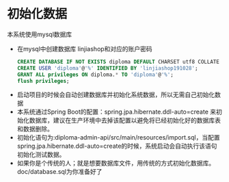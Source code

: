 # 初始化数据

本系统使用mysql数据库

- 在mysql中创建数据库 linjiashop和对应的账户密码
    ```sql
    CREATE DATABASE IF NOT EXISTS diploma DEFAULT CHARSET utf8 COLLATE utf8_general_ci; 
    CREATE USER 'diploma'@'%' IDENTIFIED BY 'linjiashop191028';
    GRANT ALL privileges ON diploma.* TO 'diploma'@'%';
    flush privileges;
    ```
- 启动项目的时候会自动创建数据库并初始化系统数据，所以无需自己初始化数据
- 本系统通过Spring Boot的配置：spring.jpa.hibernate.ddl-auto=create 来初始化数据库，建议在生产环境中去掉该配置以避免将已经初始化好的数据库表和数据删除。
- 初始化语句为:diploma-admin-api/src/main/resources/import.sql，当配置spring.jpa.hibernate.ddl-auto=create的时候，系统启动会自动执行该语句初始化测试数据。
- 如果你是个传统的人；就是想要数据库文件，用传统的方式初始化数据库。doc/database.sql为你准备好了
